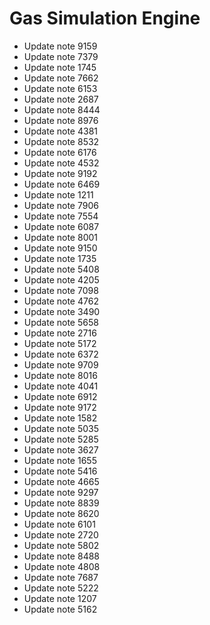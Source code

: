 # Gas Simulation Engine
- Update note 9159
- Update note 7379
- Update note 1745
- Update note 7662
- Update note 6153
- Update note 2687
- Update note 8444
- Update note 8976
- Update note 4381
- Update note 8532
- Update note 6176
- Update note 4532
- Update note 9192
- Update note 6469
- Update note 1211
- Update note 7906
- Update note 7554
- Update note 6087
- Update note 8001
- Update note 9150
- Update note 1735
- Update note 5408
- Update note 4205
- Update note 7098
- Update note 4762
- Update note 3490
- Update note 5658
- Update note 2716
- Update note 5172
- Update note 6372
- Update note 9709
- Update note 8016
- Update note 4041
- Update note 6912
- Update note 9172
- Update note 1582
- Update note 5035
- Update note 5285
- Update note 3627
- Update note 1655
- Update note 5416
- Update note 4665
- Update note 9297
- Update note 8839
- Update note 8620
- Update note 6101
- Update note 2720
- Update note 5802
- Update note 8488
- Update note 4808
- Update note 7687
- Update note 5222
- Update note 1207
- Update note 5162
